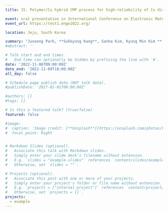 ```yaml
---
title: 15. Polymer/Cu hybrid CMP process for high-reliability of Cu direct bonding

event: oral presentation in International Conference on Electronic Materials and Nanotechnology for Green Environment (ENGE)
event_url: https://test1.enge2022.org/

location: Jeju, South Korea

summary: "Juseong Park, **Sukkyung Kang**, Sanha Kim, Kyung Min Kim **[Received ENGE 2022 Best Oral Award]**"
#abstract: ''

# Talk start and end times.
#   End time can optionally be hidden by prefixing the line with `#`.
date: '2022-11-06T09:00:00Z'
date_end: '2022-11-09T18:00:00Z'
all_day: false

# Schedule page publish date (NOT talk date).
#publishDate: '2017-01-01T00:00:00Z'

#authors: []
#tags: []

# Is this a featured talk? (true/false)
featured: false

#image:
#  caption: 'Image credit: [**Unsplash**](https://unsplash.com/photos/bzdhc5b3Bxs)'
#  focal_point: Right


# Markdown Slides (optional).
#   Associate this talk with Markdown slides.
#   Simply enter your slide deck's filename without extension.
#   E.g. `slides = "example-slides"` references `content/slides/example-slides.md`.
#   Otherwise, set `slides = ""`.

# Projects (optional).
#   Associate this post with one or more of your projects.
#   Simply enter your project's folder or file name without extension.
#   E.g. `projects = ["internal-project"]` references `content/project/deep-learning/index.md`.
#   Otherwise, set `projects = []`.
projects:
  - example
---
```


